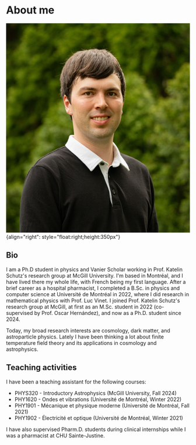 # About me

![Hugo Schérer](NSERC_Scherer_Hugo.jpg){align="right": style="float:right;height:350px"}

## Bio

I am a Ph.D student in physics and Vanier Scholar working in Prof. Katelin Schutz's research group at McGill University. I'm based in Montréal, and I have lived there my whole life, with French being my first language. After a brief career as a hospital pharmacist, I completed a B.Sc. in physics and computer science at Université de Montréal in 2022, where I did research in mathematical physics with Prof. Luc Vinet. I joined Prof. Katelin Schutz's research group at McGill, at first as an M.Sc. student in 2022 (co-supervised by Prof. Oscar Hernández), and now as a Ph.D. student since 2024.

Today, my broad research interests are cosmology, dark matter, and astroparticle physics. Lately I have been thinking a lot about finite temperature field theory and its applications in cosmology and astrophysics.

## Teaching activities

I have been a teaching assistant for the following courses:

- PHYS320 - Introductory Astrophysics (McGill University, Fall 2024)
- PHY1620 - Ondes et vibrations (Université de Montréal, Winter 2022)
- PHY1901 - Mécanique et physique moderne (Université de Montréal, Fall 2021)
- PHY1902 - Électricité et optique (Université de Montréal, Winter 2021)

I have also supervised Pharm.D. students during clinical internships while I was a pharmacist at CHU Sainte-Justine.